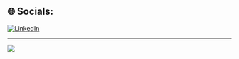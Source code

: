 

## 🌐 Socials:
[![LinkedIn](https://img.shields.io/badge/LinkedIn-%230077B5.svg?logo=linkedin&logoColor=white)](https://linkedin.com/in/rafidoth) 

---
[![](https://visitcount.itsvg.in/api?id=rafidoth&icon=0&color=0)](https://visitcount.itsvg.in)

